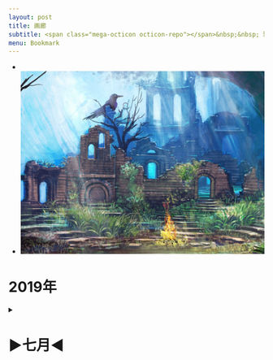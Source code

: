 ```yaml
---
layout: post
title: 画廊
subtitle: <span class="mega-octicon octicon-repo"></span>&nbsp;&nbsp; 雅俗共赏
menu: Bookmark
---
```



<ul class="thumbnails">
  <li class="span4">
    <a href="#" class="thumbnail">
      <img src="https://github.com/Atelier-Icelf/ImageDept/raw/master/Anime/Cirno_50921982.jpg" alt="">
    </a>
  </li>
      
  <li class="span1">
    <a href="#" class="thumbnail">
      <img src="https://raw.githubusercontent.com/Atelier-Icelf/ImageDept/master/Anime/FirelinkShrine.png" alt="">
    </a>
  </li>
	
</ul>




# 2019年
<details>
  <summary><h1 style="font-size:200%">▶七月◀</h1></summary>

  <img src="https://github.com/Atelier-Icelf/ImageDept/raw/master/Anime/Cirno_50921982.jpg"  alt="湖上冰精" /> 
  <img src="https://raw.githubusercontent.com/Atelier-Icelf/ImageDept/master/Anime/FirelinkShrine.png"  alt="火鸡场" /> 
  <img src="https://raw.githubusercontent.com/Atelier-Icelf/ImageDept/master/Anime/JKx2.jpg"  alt="jkx2" /> 
  <img src="https://github.com/Atelier-Icelf/ImageDept/raw/master/Anime/Nekomimi.png"  alt="Nekomimi" /> 
  <img src="https://github.com/Atelier-Icelf/ImageDept/raw/master/Anime/MarianoAndTiara.png"  alt="MarianoAndTiara" /> 

<details>
  <summary><div class="text" style=" text-align:center;"><h1 style="font-size:150%">▶▶GKD◀◀</h1></div></summary>

  <img src="https://raw.githubusercontent.com/Atelier-Icelf/ImageDept/master/Anime/5ro/MarianoAndTiara_ero.png"  alt="MarianoAndTiara_ero" /> 
</details>
  
<details>
  <summary><div class="text" style=" text-align:center;"><h1 style="font-size:150%">▶▶GKD◀◀</h1></div></summary>

  <img src="https://raw.githubusercontent.com/Atelier-Icelf/ImageDept/master/Anime/5ro/yande.re%20257970%20bottomless%20breasts%20cum%20dress_shirt%20galette%20k-ko%20nadeshiko_futaba%20nipples%20no_bra%20onii-chan_sharing%20open_shirt.jpg"  alt="ero1" /> 
  <img src="https://raw.githubusercontent.com/Atelier-Icelf/ImageDept/master/Anime/5ro/yande.re%20257695%20partial_scan%20raw_scan.jpg"  alt="ero2" /> 
</details>
 
  <img src="https://raw.githubusercontent.com/Atelier-Icelf/ImageDept/master/images/Darksouls/Dark-Souls-3-Dark-Souls-%D1%84%D1%8D%D0%BD%D0%B4%D0%BE%D0%BC%D1%8B-crossover-3210995.png"  alt="ds3" /> 
  <img src="https://raw.githubusercontent.com/Atelier-Icelf/ImageDept/master/images/Darksouls/Anime-Silence-Girl-Kirisame-Marisa-Touhou-Project-3188943.png"  alt="ds3-2" /> 
  <img src="https://github.com/Atelier-Icelf/ImageDept/raw/master/images/Darksouls/%E5%86%B7%E5%86%BD%E8%B0%B7.png"  alt="冷冽谷" /> 
  
<details>
  <summary><div class="text" style=" text-align:center;"><h1 style="font-size:150%">▶▶Daisuke!◀◀</h1></div></summary>
  
  <img src="https://raw.githubusercontent.com/Atelier-Icelf/ImageDept/master/images/Others/daisuke.gif"  alt="daisuke" /> 
</details>

</details>

  


